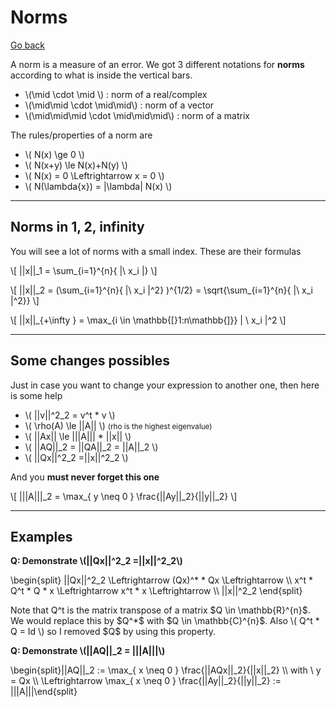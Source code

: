 # Norms

[Go back](../index.md)

A norm is a measure of an error. We got 3 different notations for **norms** according to what is inside the vertical bars.

<ul>
    <li>\(\mid  \cdot \mid \) : norm of a real/complex</li>
    <li>\(\mid\mid \cdot \mid\mid\) : norm of a vector</li>
    <li>\(\mid\mid\mid \cdot \mid\mid\mid\) : norm of a matrix</li>
</ul>

The rules/properties of a norm are

* <span>
    \( N(x) \ge 0
    \)</span>
* <span>
    \(
        N(x+y) \le N(x)+N(y)
    \)</span>
* <span>
    \(
        N(x) = 0 \Leftrightarrow x = 0
    \)</span>
* <span>
    \(
        N(\lambda{x}) = |\lambda| N(x)
    \)</span>

<hr class="sl">

## Norms in 1, 2, infinity

You will see a lot of norms with a small index. These are their formulas

<p>
\[
||x||_1 = \sum_{i=1}^{n}{ |\ x_i |}
\]
</p>

<p>
\[
||x||_2 = (\sum_{i=1}^{n}{ |\ x_i |^2} )^{1/2} = \sqrt{\sum_{i=1}^{n}{ |\ x_i |^2}}
\]
</p>

<p>
\[
||x||_{+\infty   } = \max_{i \in \mathbb{[}1:n\mathbb{]}} | \ x_i |^2
\]
</p>

<hr class="sr">

## Some changes possibles

Just in case you want to change your expression to
another one, then here is some help

* <span>
    \(
        ||v||^2_2 = v^t * v
    \)</span>
* <span>
    \(
        \rho(A) \le ||A||
    \)</span> <small>(rho is the highest eigenvalue)</small>
* <span>
    \(
        ||Ax|| \le |||A||| * ||x||
    \)</span>
* <span>
    \(
        ||AQ||_2 = ||QA||_2 = ||A||_2
    \)</span>
* <span>
    \(
        ||Qx||^2_2 =||x||^2_2
    \)</span>

And you **must never forget this one**

<p>
\[
|||A|||_2 = \max_{  y \neq 0 } \frac{||Ay||_2}{||y||_2}
\]
</p>

<hr class="sl">

## Examples

<p><b>Q: Demonstrate \(||Qx||^2_2 =||x||^2_2\)</b></p>

<p>
\begin{split}
||Qx||^2_2 \Leftrightarrow
(Qx)^* * Qx \Leftrightarrow \\ 
x^t * Q^t * Q * x \Leftrightarrow
x^t * x \Leftrightarrow \\
||x||^2_2
\end{split}
</p>

<p>
Note that Q^t is the matrix transpose of a matrix $Q \in \mathbb{R}^{n}$. We would replace this by $Q^*$ with $Q \in \mathbb{C}^{n}$. Also
<span class="mathjax_process">
\(
Q^t * Q = Id
\)
</span> so I removed $Q$ by using this property.
</p>

<p><b>Q: Demonstrate \(||AQ||_2 = |||A|||\)</b></p>

<p>
\begin{split}||AQ||_2 := \max_{  x \neq 0 } \frac{||AQx||_2}{||x||_2}
\\
with \ y = Qx \\
\Leftrightarrow \max_{  x \neq 0 } \frac{||Ay||_2}{||y||_2} := |||A|||\end{split}
</p>